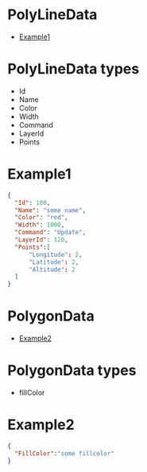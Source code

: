 # PolyLineData

- [Example1](#example1)

# PolyLineData types

* Id
* Name
* Color
* Width
* Command
* LayerId
* Points

# Example1

```JSON
{
  "Id": 100,
  "Name": "some name",
  "Color": "red",
  "Width": 1000,
  "Command": "Update",
  "LayerId": 120,
  "Points":[
      "Longitude": 2,
      "Latitude": 2,
      "Altitude": 2
  ]
}
```

# PolygonData

- [Example2](#example2)

# PolygonData types

* fillColor

# Example2

```JSON
{
  "FillColor":"some fillcolor"
}
```

